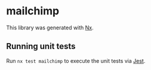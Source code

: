 # mailchimp

This library was generated with [Nx](https://nx.dev).

## Running unit tests

Run `nx test mailchimp` to execute the unit tests via [Jest](https://jestjs.io).
